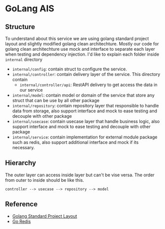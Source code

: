 # GoLang AIS

## Structure
To understand about this service we are using golang standard project layout and slightly modified golang clean architechture. Mostly our code for golang clean architechture use mock and interface to separate each layer when testing and dependency injection. I'd like to explain each folder inside `internal` directory
- `internal/config`: contain struct to configure the service.
- `internal/controller`: contain delivery layer of the service. This directory contain 
  - `internal/controller/api`: RestAPI delivery to get access the data in our service
- `internal/model`: contain model or domain of the service that store any struct that can be use by all other package
- `internal/repository`: contain repository layer that responsible to handle data from storage, also support interface and mock to ease testing and decouple with other package
- `internal/usecase`: contain usecase layer that handle business logic, also support interface and mock to ease testing and decouple with other package
- `internal/service`: contain implementation for external module package such as redis, also support additional interface and mock if its necessary.

## Hierarchy
The outer layer can access inside layer but can't be vise versa. The order from outer to inside should be like this.
```
controller --> usecase --> repository --> model
```

## Reference
- [Golang Standard Project Layout](https://github.com/golang-standards/project-layout)
- [Go Redis](https://github.com/redis/go-redis)